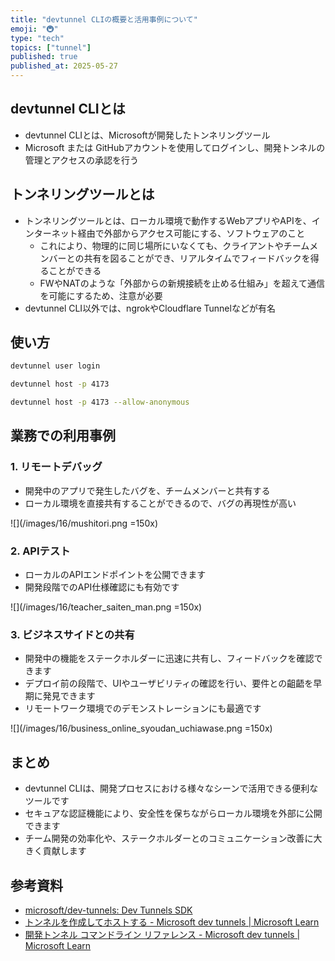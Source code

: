```yaml
---
title: "devtunnel CLIの概要と活用事例について"
emoji: "🚇"
type: "tech"
topics: ["tunnel"]
published: true
published_at: 2025-05-27
---
```


## devtunnel CLIとは

- devtunnel CLIとは、Microsoftが開発したトンネリングツール
- Microsoft または GitHubアカウントを使用してログインし、開発トンネルの管理とアクセスの承認を行う

## トンネリングツールとは

- トンネリングツールとは、ローカル環境で動作するWebアプリやAPIを、インターネット経由で外部からアクセス可能にする、ソフトウェアのこと
  - これにより、物理的に同じ場所にいなくても、クライアントやチームメンバーとの共有を図ることができ、リアルタイムでフィードバックを得ることができる
  - FWやNATのような「外部からの新規接続を止める仕組み」を超えて通信を可能にするため、注意が必要
- devtunnel CLI以外では、ngrokやCloudflare Tunnelなどが有名

## 使い方

```bash
devtunnel user login
```

```bash
devtunnel host -p 4173
```

```bash
devtunnel host -p 4173 --allow-anonymous
```

## 業務での利用事例

### 1. リモートデバッグ

- 開発中のアプリで発生したバグを、チームメンバーと共有する
- ローカル環境を直接共有することができるので、バグの再現性が高い

![](/images/16/mushitori.png =150x)

### 2. APIテスト

- ローカルのAPIエンドポイントを公開できます
- 開発段階でのAPI仕様確認にも有効です

![](/images/16/teacher_saiten_man.png =150x)

### 3. ビジネスサイドとの共有

- 開発中の機能をステークホルダーに迅速に共有し、フィードバックを確認できます
- デプロイ前の段階で、UIやユーザビリティの確認を行い、要件との齟齬を早期に発見できます
- リモートワーク環境でのデモンストレーションにも最適です

![](/images/16/business_online_syoudan_uchiawase.png =150x)

## まとめ

- devtunnel CLIは、開発プロセスにおける様々なシーンで活用できる便利なツールです
- セキュアな認証機能により、安全性を保ちながらローカル環境を外部に公開できます
- チーム開発の効率化や、ステークホルダーとのコミュニケーション改善に大きく貢献します

## 参考資料

- [microsoft/dev-tunnels: Dev Tunnels SDK](https://github.com/microsoft/dev-tunnels)
- [トンネルを作成してホストする - Microsoft dev tunnels | Microsoft Learn](https://learn.microsoft.com/ja-jp/azure/developer/dev-tunnels/get-started?tabs=linux)
- [開発トンネル コマンドライン リファレンス - Microsoft dev tunnels | Microsoft Learn](https://learn.microsoft.com/ja-jp/azure/developer/dev-tunnels/cli-commands)
